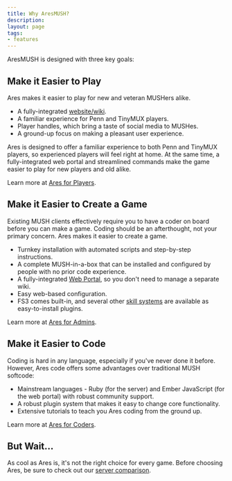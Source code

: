 ```yaml
---
title: Why AresMUSH?
description: 
layout: page
tags:
- features
---
```


AresMUSH is designed with three key goals:

## Make it Easier to Play

Ares makes it easier to play for new and veteran MUSHers alike.

* A fully-integrated [website/wiki](/web-portal).
* A familiar experience for Penn and TinyMUX players.
* Player handles, which bring a taste of social media to MUSHes.
* A ground-up focus on making a pleasant user experience.

Ares is designed to offer a familiar experience to both Penn and TinyMUX players, so experienced players will feel right at home. At the same time, a fully-integrated web portal and streamlined commands make the game easier to play for new players and old alike.

Learn more at [Ares for Players](/features/ares-for-players.html).

## Make it Easier to Create a Game

Existing MUSH clients effectively require you to have a coder on board before you can make a game.  Coding should be an afterthought, not your primary concern. Ares makes it easier to create a game.

* Turnkey installation with automated scripts and step-by-step instructions.
* A complete MUSH-in-a-box that can be installed and configured by people with no prior code experience.
* A fully-integrated [Web Portal](/web-portal), so you don't need to manage a separate wiki.
* Easy web-based configuration.
* FS3 comes built-in, and several other [skill systems](/features/skills.html) are available as easy-to-install plugins.

Learn more at [Ares for Admins](/features/ares-for-admins.html).

## Make it Easier to Code

Coding is hard in any language, especially if you've never done it before.  However, Ares code offers some advantages over traditional MUSH softcode:

* Mainstream languages - Ruby (for the server) and Ember JavaScript (for the web portal) with robust community support.
* A robust plugin system that makes it easy to change core functionality.
* Extensive tutorials to teach you Ares coding from the ground up.

Learn more at [Ares for Coders](/features/ares-for-coders.html).

## But Wait...

As cool as Ares is, it's not the right choice for every game. Before choosing Ares, be sure to check out our [server comparison]({{site.baseurl}}/features/server-roundup.html).